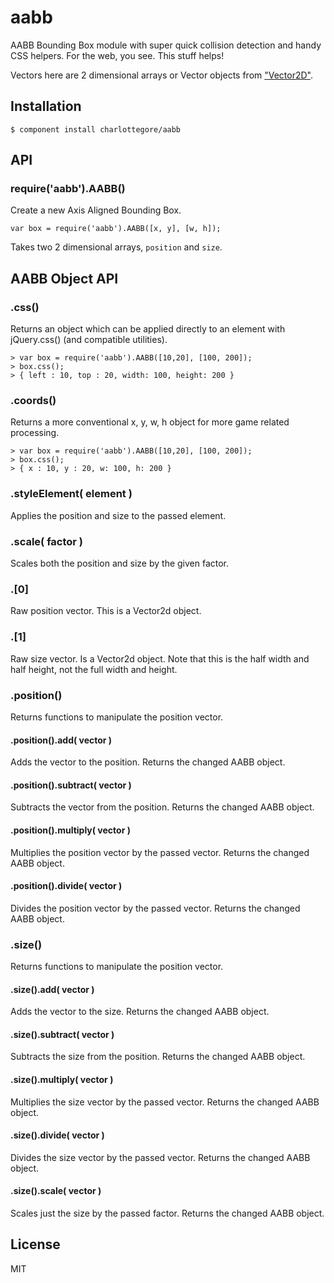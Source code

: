 
# aabb

  AABB Bounding Box module with super quick collision detection and handy CSS helpers. For the web, you see. This stuff helps!

  Vectors here are 2 dimensional arrays or Vector objects from ["Vector2D"](https://github.com/CharlotteGore/vector2d).

## Installation

    $ component install charlottegore/aabb

## API


### require('aabb').AABB() 

  Create a new Axis Aligned Bounding Box.

    var box = require('aabb').AABB([x, y], [w, h]);

  Takes two 2 dimensional arrays, `position` and `size`. 


## AABB Object API

### .css()

  Returns an object which can be applied directly to an element with jQuery.css() (and compatible utilities).

    > var box = require('aabb').AABB([10,20], [100, 200]);
    > box.css();
    > { left : 10, top : 20, width: 100, height: 200 }

### .coords()

  Returns a more conventional x, y, w, h object for more game related processing.

    > var box = require('aabb').AABB([10,20], [100, 200]);
    > box.css();
    > { x : 10, y : 20, w: 100, h: 200 }

### .styleElement( element )

  Applies the position and size to the passed element.

### .scale( factor )

  Scales both the position and size by the given factor.  

### .[0]

  Raw position vector. This is a Vector2d object.

### .[1]

  Raw size vector. Is a Vector2d object. Note that this is the half width and half height, not the full width and height. 

### .position()

  Returns functions to manipulate the position vector.

#### .position().add( vector )

  Adds the vector to the position. Returns the changed AABB object.

#### .position().subtract( vector )

  Subtracts the vector from the position. Returns the changed AABB object.

#### .position().multiply( vector )

  Multiplies the position vector by the passed vector. Returns the changed AABB object.

#### .position().divide( vector )

  Divides the position vector by the passed vector. Returns the changed AABB object.

### .size()

  Returns functions to manipulate the position vector.

#### .size().add( vector )

  Adds the vector to the size. Returns the changed AABB object.

#### .size().subtract( vector )

  Subtracts the size from the position. Returns the changed AABB object.

#### .size().multiply( vector )

  Multiplies the size vector by the passed vector. Returns the changed AABB object.

#### .size().divide( vector )

  Divides the size vector by the passed vector. Returns the changed AABB object.
   
#### .size().scale( vector )

  Scales just the size by the passed factor. Returns the changed AABB object.


## License

  MIT
